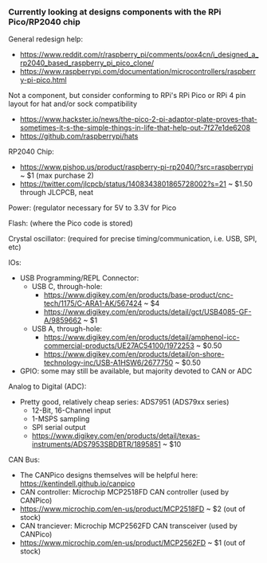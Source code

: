 ### Currently looking at designs components with the RPi Pico/RP2040 chip

General redesign help:
 - https://www.reddit.com/r/raspberry_pi/comments/oox4cn/i_designed_a_rp2040_based_raspberry_pi_pico_clone/
 - https://www.raspberrypi.com/documentation/microcontrollers/raspberry-pi-pico.html
 
Not a component, but consider conforming to RPi's RPi Pico or RPi 4 pin layout for hat and/or sock compatibility
 - https://www.hackster.io/news/the-pico-2-pi-adaptor-plate-proves-that-sometimes-it-s-the-simple-things-in-life-that-help-out-7f27e1de6208
 - https://github.com/raspberrypi/hats

RP2040 Chip:
 - https://www.pishop.us/product/raspberry-pi-rp2040/?src=raspberrypi
 ~ $1 (max purchase 2)
 - https://twitter.com/jlcpcb/status/1408343801865728002?s=21
 ~ $1.50 through JLCPCB, neat
 
Power: (regulator necessary for 5V to 3.3V for Pico

Flash: (where the Pico code is stored)

Crystal oscillator: (required for precise timing/communication, i.e. USB, SPI, etc)

IOs:
 - USB Programming/REPL Connector:
   - USB C, through-hole: 
     - https://www.digikey.com/en/products/base-product/cnc-tech/1175/C-ARA1-AK/567424
     ~ $4
     - https://www.digikey.com/en/products/detail/gct/USB4085-GF-A/9859662
     ~ $1
   - USB A, through-hole:
     - https://www.digikey.com/en/products/detail/amphenol-icc-commercial-products/UE27AC54100/1972253
     ~ $0.50
     - https://www.digikey.com/en/products/detail/on-shore-technology-inc/USB-A1HSW6/2677750
     ~ $0.50
  - GPIO: some may still be available, but majority devoted to CAN or ADC

Analog to Digital (ADC):
 - Pretty good, relatively cheap series: ADS7951 (ADS79xx series)
   - 12-Bit, 16-Channel input
   - 1-MSPS sampling
   - SPI serial output
   - https://www.digikey.com/en/products/detail/texas-instruments/ADS7953SBDBTR/1895851
   ~ $10

CAN Bus:
 - The CANPico designs themselves will be helpful here: https://kentindell.github.io/canpico
 - CAN controller: Microchip MCP2518FD CAN controller (used by CANPico)
  - https://www.microchip.com/en-us/product/MCP2518FD
  ~ $2 (out of stock)
 - CAN tranciever: Microchip MCP2562FD CAN transceiver (used by CANPico)
  - https://www.microchip.com/en-us/product/MCP2562FD
  ~ $1 (out of stock)
